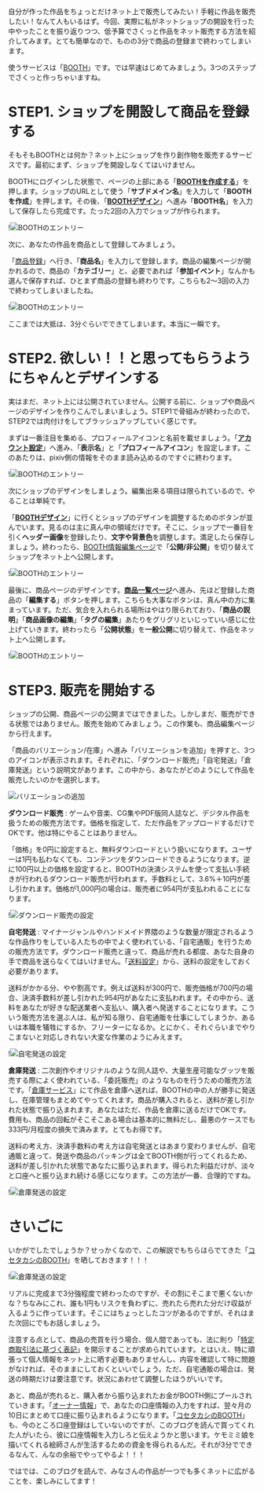 自分が作った作品をちょっとだけネット上で販売してみたい！手軽に作品を販売したい！なんて人もいるはず。今回、実際に私がネットショップの開設を行った中やったことを振り返りつつ、低予算でさくっと作品をネット販売する方法を紹介してみます。とても簡単なので、ものの3分で商品の登録まで終わってしまいます。

使うサービスは「[BOOTH](https://booth.pm/start?utm_source=blog&utm_medium=banner&utm_campaign=boothmaniax)」です。では早速はじめてみましょう。3つのステップでさくっと作っちゃいますね。

# STEP1. ショップを開設して商品を登録する

そもそもBOOTHとは何か？ネット上にショップを作り創作物を販売するサービスです。最初にまず、ショップを開設しなくてはいけません。

BOOTHにログインした状態で、ページの上部にある「<strong>[BOOTHを作成する](https://booth.pm/shop/new)</strong>」を押します。ショップのURLとして使う「<strong>サブドメイン名</strong>」を入力して「<strong>BOOTHを作成</strong>」を押します。その後、「<strong>[BOOTHデザイン](https://manage.booth.pm/design/edit)</strong>」へ進み「<strong>BOOTH名</strong>」を入力して保存したら完成です。たった2回の入力でショップが作られます。

!![BOOTHのエントリー](151110_0001.gif)

次に、あなたの作品を商品として登録してみましょう。

「[商品登録](https://manage.booth.pm/items/new)」へ行き、「<strong>商品名</strong>」を入力して登録します。商品の編集ページが開かれるので、商品の「<strong>カテゴリー</strong>」と、必要であれば「<strong>参加イベント</strong>」なんかも選んで保存すれば、ひとまず商品の登録も終わりです。こちらも2〜3回の入力で終わってしまいましたね。

!![BOOTHのエントリー](151110_0002.gif)

ここまでは大抵は、3分ぐらいでできてしまいます。本当に一瞬です。

# STEP2. 欲しい！！と思ってもらうようにちゃんとデザインする

実はまだ、ネット上には公開されていません。公開する前に、ショップや商品ページのデザインを作りこんでしまいましょう。STEP1で骨組みが終わったので、STEP2では肉付けをしてブラッシュアップしていく感じです。

まずは一番注目を集める、プロフィールアイコンと名前を載せましょう。「<strong>[アカウント設定](https://booth.pm/settings)</strong>」へ進み、「<strong>表示名</strong>」と「<strong>プロフィールアイコン</strong>」を設定します。このあたりは、pixiv側の情報をそのまま読み込めるのですぐに終わります。

!![BOOTHのエントリー](151110_0003.jpg)

次にショップのデザインをしましょう。編集出来る項目は限られているので、やることは単純です。

「<strong>[BOOTHデザイン](https://manage.booth.pm/design/edit)</strong>」に行くとショップのデザインを調整するためのボタンが並んでいます。見るのは主に真ん中の領域だけです。そこに、ショップで一番目を引く<strong>ヘッダー画像</strong>を登録したり、<strong>文字や背景色</strong>を調整します。満足したら保存しましょう。終わったら、[BOOTH情報編集ページ](https://manage.booth.pm/settings)で「<strong>公開/非公開</strong>」を切り替えてショップをネット上へ公開します。

!![BOOTHのエントリー](151110_0004.jpg)

最後に、商品ページのデザインです。<strong>[商品一覧ページ](https://manage.booth.pm/items)</strong>へ進み、先ほど登録した商品の「<strong>編集する</strong>」ボタンを押します。こちらも大事なボタンは、真ん中の方に集まっています。ただ、気合を入れられる場所はやはり限られており、「<strong>商品の説明</strong>」「<strong>商品画像の編集</strong>」「<strong>タグの編集</strong>」あたりをグリグリといじっていい感じに仕上げていきます。終わったら「<strong>公開状態</strong>」を<strong>一般公開</strong>に切り替えて、作品をネット上へ公開します。

!![BOOTHのエントリー](151110_0005.jpg)

# STEP3. 販売を開始する

ショップの公開、商品ページの公開まではできました。しかしまだ、販売ができる状態ではありません。販売を始めてみましょう。この作業も、商品編集ページから行えます。

「商品のバリエーション/在庫」へ進み「バリエーションを追加」を押すと、3つのアイコンが表示されます。それぞれに、「ダウンロード販売」「自宅発送」「倉庫発送」という説明文があります。この中から、あなたがどのようにして作品を販売したいのかを選択します。

![バリエーションの追加](151110_0007.jpg)

<strong>ダウンロード販売</strong> : ゲームや音楽、CG集やPDF版同人誌など、デジタル作品を扱うための販売方法です。価格を指定して、ただ作品をアップロードするだけでOKです。他は特にやることはありません。

「価格」を0円に設定すると、無料ダウンロードという扱いになります。ユーザーは1円も払わなくても、コンテンツをダウンロードできるようになります。逆に100円以上の価格を設定すると、BOOTHの決済システムを使って支払い手続きが行われるダウンロード販売が行われます。手数料として、3.6%＋10円が差し引かれます。価格が1,000円の場合は、販売者に954円が支払われることになります。

!![ダウンロード販売の設定](151110_0008.jpg)

<strong>自宅発送</strong> : マイナージャンルやハンドメイド界隈のような数量が限定されるような作品作りをしている人たちの中でよく使われている、「自宅通販」を行うための販売方法です。ダウンロード販売と違って、商品が売れる都度、あなた自身の手で商品を送らなくてはいけません。「[送料設定](https://manage.booth.pm/shipping_costs)」から、送料の設定をしておく必要があります。

送料がかかる分、やや割高です。例えば送料が300円で、販売価格が700円の場合、決済手数料が差し引かれた954円があなたに支払われます。その中から、送料をあなたが好きな配送業者へ支払い、購入者へ発送することになります。こういう販売方法を選ぶ人は、私が知る限り、自宅通販を仕事にしてしまうか、あるいは本職を犠牲にするか、フリーターになるか。とにかく、それぐらいまでやりこまないと対応しきれない大変な作業のようにみえます。

!![自宅発送の設定](151110_0009.jpg)

<strong>倉庫発送</strong> : 二次創作やオリジナルのような同人誌や、大量生産可能なグッツを販売する際によく使われている、「委託販売」のようなものを行うための販売方法です。「[倉庫サービス](https://manage.booth.pm/warehouse/stock_reservations)」にて作品を倉庫へ送れば、BOOTHの中の人が勝手に発送し、在庫管理もまとめてやってくれます。商品が購入されると、送料が差し引かれた状態で振り込まれます。あなたはただ、作品を倉庫に送るだけでOKです。費用も、商品の回転がそこそこある場合は基本的に無料だし、最悪のケースでも333円/月程度の損失で済みます。とてもお得です。

送料の考え方、決済手数料の考え方は自宅発送とはあまり変わりませんが、自宅通販と違って、発送や商品のパッキングは全てBOOTH側が行ってくれるため、送料が差し引かれた状態であなたに振り込まれます。得られた利益だけが、淡々と口座へと振り込まれ続ける感じになります。この方法が一番、合理的ですね。

!![倉庫発送の設定](151110_0010.jpg)

# さいごに

いかがでしたでしょうか？せっかくなので、この解説でもちらほらでてきた「[コセタカシのBOOTH](https://nukoko524.booth.pm/)」を晒しておきます！！！

!![倉庫発送の設定](151110_0011.jpg)

リアルに完成まで3分強程度で終わったのですが、その割にそこまで悪くないかな？ちなみにこれ、誰も1円もリスクを負わずに、売れたら売れた分だけ収益が入るように作っています。そこにはちょっとしたコツがあるのですが、それはまた次回にでもお話しましょう。

注意する点として、商品の売買を行う場合、個人間であっても、法に則り「[特定商取引法に基づく表記](https://manage.booth.pm/terms/edit)」を開示することが求められています。とはいえ、特に頑張って個人情報をネット上に晒す必要もありませんし、内容を確認して特に問題がなければ、そのままにしておくといいでしょう。ただ、自宅通販の場合は、発送の時期だけは要注意です。状況にあわせて調整したほうがいいです。

あと、商品が売れると、購入者から振り込まれたお金がBOOTH側にプールされていきます。「[オーナー情報](https://manage.booth.pm/seller_info/edit)」で、あなたの口座情報の入力をすれば、翌々月の10日にまとめて口座に振り込まれるようになります。「[コセタカシのBOOTH](https://nukoko524.booth.pm/)」も、今のところ口座登録はしていないのですが、このブログを読んで買ってくれた人がいたら、彼に口座情報を入力しろと伝えようかと思います。ケモミミ娘を描いてくれる絵師さんが生活するための資金を得られるんだ。それが3分でできるなんて、んなの余裕でやってやるよ！！！

ではでは、このブログを読んで、みなさんの作品が一つでも多くネットに広がることを、楽しみにしてます！
